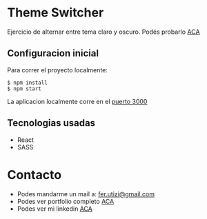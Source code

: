 # Theme Switcher

Ejercicio de alternar entre tema claro y oscuro. Podés probarlo [ACA](https://ferutizi.github.io/theme-switcher/)

## Configuracion inicial

Para correr el proyecto localmente:
```
$ npm install
$ npm start
```
La aplicacion localmente corre en el [puerto 3000](https://localhost:3000)

## Tecnologias usadas

- React
- SASS

# Contacto

- Podes mandarme un mail a: fer.utizi@gmail.com
- Podes ver portfolio completo [ACA](https://ferutizi.github.io/Portfolio/)
- Podes ver mi linkedin [ACA](https://www.linkedin.com/in/fernando-utizi-2a72a3233/)
